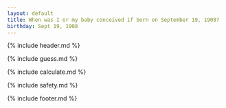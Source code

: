 ```yaml
---
layout: default
title: When was I or my baby conceived if born on September 19, 1908?
birthday: Sept 19, 1908
---
```


{% include header.md %}

{% include guess.md %}

{% include calculate.md %}

{% include safety.md %}

{% include footer.md %}



